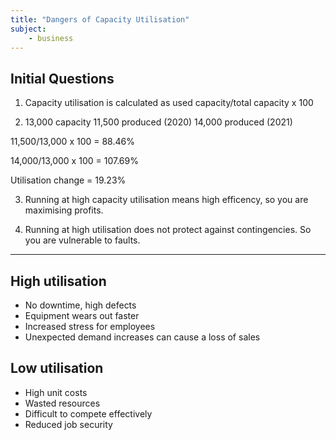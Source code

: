 ```yaml
---
title: "Dangers of Capacity Utilisation"
subject:
	- business
---
```


## Initial Questions

1) Capacity utilisation is calculated as
used capacity/total capacity x 100

2) 13,000 capacity
11,500 produced (2020)
14,000 produced (2021)

11,500/13,000 x 100 = 88.46%

14,000/13,000 x 100 = 107.69%

Utilisation change = 19.23%


3) Running at high capacity utilisation means high efficency, so you are maximising profits.

4) Running at high utilisation  does not protect against contingencies. So you are vulnerable to faults.

---

## High utilisation

- No downtime, high defects
- Equipment wears out faster
- Increased stress for employees
- Unexpected demand increases can cause a loss of sales

## Low utilisation

- High unit costs
- Wasted resources
- Difficult to compete effectively
- Reduced job security

